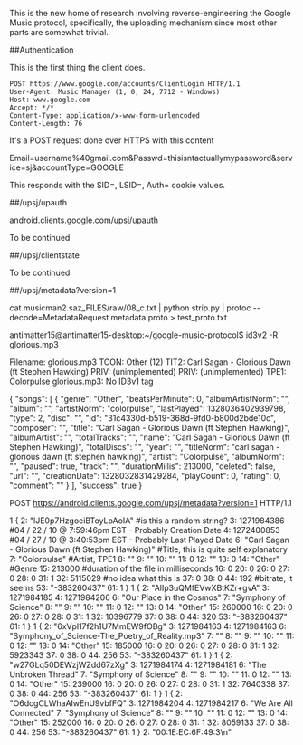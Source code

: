 This is the new home of research involving reverse-engineering the Google Music protocol, specifically, the uploading mechanism since most other parts are somewhat trivial.

##Authentication

This is the first thing the client does.

```
POST https://www.google.com/accounts/ClientLogin HTTP/1.1
User-Agent: Music Manager (1, 0, 24, 7712 - Windows)
Host: www.google.com
Accept: */*
Content-Type: application/x-www-form-urlencoded
Content-Length: 76
```

It's a POST request done over HTTPS with this content

Email=username%40gmail.com&Passwd=thisisntactuallymypassword&service=sj&accountType=GOOGLE


This responds with the SID=, LSID=, Auth= cookie values.


##/upsj/upauth

android.clients.google.com/upsj/upauth

To be continued

##/upsj/clientstate

To be continued

##/upsj/metadata?version=1

cat musicman2.saz_FILES/raw/08_c.txt | python strip.py | protoc --decode=MetadataRequest metadata.proto > test_proto.txt



antimatter15@antimatter15-desktop:~/google-music-protocol$ id3v2 -R glorious.mp3 

Filename: glorious.mp3
TCON: Other (12)
TIT2: Carl Sagan - Glorious Dawn (ft Stephen Hawking)
PRIV:  (unimplemented)
PRIV:  (unimplemented)
TPE1: Colorpulse
glorious.mp3: No ID3v1 tag

{
  "songs": [
    {
      "genre": "Other",
      "beatsPerMinute": 0,
      "albumArtistNorm": "",
      "album": "",
      "artistNorm": "colorpulse",
      "lastPlayed": 1328036402939798,
      "type": 2,
      "disc": "",
      "id": "31c4330d-b519-368d-9fd0-b800d2bde10c",
      "composer": "",
      "title": "Carl Sagan - Glorious Dawn (ft Stephen Hawking)",
      "albumArtist": "",
      "totalTracks": "",
      "name": "Carl Sagan - Glorious Dawn (ft Stephen Hawking)",
      "totalDiscs": "",
      "year": "",
      "titleNorm": "carl sagan - glorious dawn (ft stephen hawking)",
      "artist": "Colorpulse",
      "albumNorm": "",
      "paused": true,
      "track": "",
      "durationMillis": 213000,
      "deleted": false,
      "url": "",
      "creationDate": 1328032831429284,
      "playCount": 0,
      "rating": 0,
      "comment": ""
    }
  ],
  "success": true
}

POST https://android.clients.google.com/upsj/metadata?version=1 HTTP/1.1


1 {
  2: "lJE0p7HzgoeiBToyLpAoIA" #is this a random string?
  3: 1271984386 #04 / 22 / 10 @ 7:59:46pm EST - Probably Creation Date
  4: 1272400853 #04 / 27 / 10 @ 3:40:53pm EST - Probably Last Played Date
  6: "Carl Sagan - Glorious Dawn (ft Stephen Hawking)" #Title, this is quite self explanatory
  7: "Colorpulse" #Artist, TPE1
  8: ""
  9: ""
  10: ""
  11: 0
  12: ""
  13: 0
  14: "Other" #Genre
  15: 213000 #duration of the file in milliseconds
  16: 0
  20: 0
  26: 0
  27: 0
  28: 0
  31: 1
  32: 5115029 #no idea what this is
  37: 0
  38: 0
  44: 192 #bitrate, it seems
  53: "-383260437"
  61: 1
}
1 {
  2: "AlIp3uQMfEVwXBtKZr+gvA"
  3: 1271984185
  4: 1271984206
  6: "Our Place in the Cosmos"
  7: "Symphony of Science"
  8: ""
  9: ""
  10: ""
  11: 0
  12: ""
  13: 0
  14: "Other"
  15: 260000
  16: 0
  20: 0
  26: 0
  27: 0
  28: 0
  31: 1
  32: 10396779
  37: 0
  38: 0
  44: 320
  53: "-383260437"
  61: 1
}
1 {
  2: "6xVpl17f2h1U7MmEW9fOBg"
  3: 1271984163
  4: 1271984163
  6: "Symphony_of_Science-The_Poetry_of_Reality.mp3"
  7: ""
  8: ""
  9: ""
  10: ""
  11: 0
  12: ""
  13: 0
  14: "Other"
  15: 185000
  16: 0
  20: 0
  26: 0
  27: 0
  28: 0
  31: 1
  32: 5923343
  37: 0
  38: 0
  44: 256
  53: "-383260437"
  61: 1
}
1 {
  2: "w27GLq50DEWzjWZdd67zXg"
  3: 1271984174
  4: 1271984181
  6: "The Unbroken Thread"
  7: "Symphony of Science"
  8: ""
  9: ""
  10: ""
  11: 0
  12: ""
  13: 0
  14: "Other"
  15: 239000
  16: 0
  20: 0
  26: 0
  27: 0
  28: 0
  31: 1
  32: 7640338
  37: 0
  38: 0
  44: 256
  53: "-383260437"
  61: 1
}
1 {
  2: "O6dcgCLWhaAIwEnU9vbfFQ"
  3: 1271984204
  4: 1271984217
  6: "We Are All Connected"
  7: "Symphony of Science"
  8: ""
  9: ""
  10: ""
  11: 0
  12: ""
  13: 0
  14: "Other"
  15: 252000
  16: 0
  20: 0
  26: 0
  27: 0
  28: 0
  31: 1
  32: 8059133
  37: 0
  38: 0
  44: 256
  53: "-383260437"
  61: 1
}
2: "00:1E:EC:6F:49:3\n"
